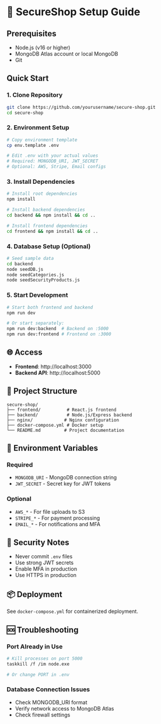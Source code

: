 # 🚀 SecureShop Setup Guide

## Prerequisites

- Node.js (v16 or higher)
- MongoDB Atlas account or local MongoDB
- Git

## Quick Start

### 1. Clone Repository
```bash
git clone https://github.com/yourusername/secure-shop.git
cd secure-shop
```

### 2. Environment Setup
```bash
# Copy environment template
cp env.template .env

# Edit .env with your actual values
# Required: MONGODB_URI, JWT_SECRET
# Optional: AWS, Stripe, Email configs
```

### 3. Install Dependencies
```bash
# Install root dependencies
npm install

# Install backend dependencies
cd backend && npm install && cd ..

# Install frontend dependencies
cd frontend && npm install && cd ..
```

### 4. Database Setup (Optional)
```bash
# Seed sample data
cd backend
node seedDB.js
node seedCategories.js
node seedSecurityProducts.js
```

### 5. Start Development
```bash
# Start both frontend and backend
npm run dev

# Or start separately:
npm run dev:backend  # Backend on :5000
npm run dev:frontend # Frontend on :3000
```

## 🌐 Access

- **Frontend**: http://localhost:3000
- **Backend API**: http://localhost:5000

## 📁 Project Structure

```
secure-shop/
├── frontend/          # React.js frontend
├── backend/           # Node.js/Express backend
├── nginx/            # Nginx configuration
├── docker-compose.yml # Docker setup
└── README.md         # Project documentation
```

## 🔧 Environment Variables

### Required
- `MONGODB_URI` - MongoDB connection string
- `JWT_SECRET` - Secret key for JWT tokens

### Optional
- `AWS_*` - For file uploads to S3
- `STRIPE_*` - For payment processing
- `EMAIL_*` - For notifications and MFA

## 🚨 Security Notes

- Never commit `.env` files
- Use strong JWT secrets
- Enable MFA in production
- Use HTTPS in production

## 📦 Deployment

See `docker-compose.yml` for containerized deployment.

## 🆘 Troubleshooting

### Port Already in Use
```bash
# Kill processes on port 5000
taskkill /f /im node.exe

# Or change PORT in .env
```

### Database Connection Issues
- Check MONGODB_URI format
- Verify network access to MongoDB Atlas
- Check firewall settings
